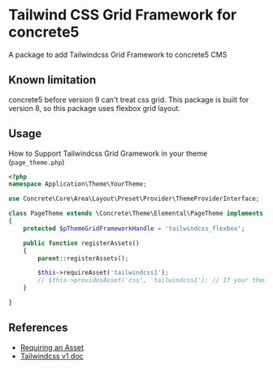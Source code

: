 # Tailwind CSS Grid Framework for concrete5

A package to add Tailwindcss Grid Framework to concrete5 CMS

## Known limitation

concrete5 before version 9 can't treat css grid. This package is built for version 8, so this package uses flexbox grid layout.

## Usage

How to Support Tailwindcss Grid Gramework in your theme (`page_theme.php`)

```php
<?php
namespace Application\Theme\YourTheme;

use Concrete\Core\Area\Layout\Preset\Provider\ThemeProviderInterface;

class PageTheme extends \Concrete\Theme\Elemental\PageTheme implements ThemeProviderInterface
{
    protected $pThemeGridFrameworkHandle = 'tailwindcss_flexbox';

    public function registerAssets()
    {
        parent::registerAssets();

        $this->requireAsset('tailwindcss1');
        // $this->providesAsset('css', 'tailwindcss1'); // If your theme already loaded tailwindcss, remove this comment out.
    }

}
```

## References

* [Requiring an Asset](https://documentation.concrete5.org/developers/assets/requiring-an-asset) 
* [Tailwindcss v1 doc](https://v1.tailwindcss.com/docs)
